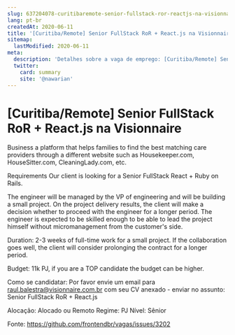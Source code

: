 ```yaml
---
slug: 637204078-curitibaremote-senior-fullstack-ror-reactjs-na-visionnaire
lang: pt-br
createdAt: 2020-06-11
title: '[Curitiba/Remote] Senior FullStack RoR + React.js na Visionnaire - Vaga de Emprego'
sitemap:
  lastModified: 2020-06-11
meta:
  description: 'Detalhes sobre a vaga de emprego: [Curitiba/Remote] Senior FullStack RoR + React.js na Visionnaire'
  twitter:
    card: summary
    site: '@nawarian'
---
```


# [Curitiba/Remote] Senior FullStack RoR + React.js na Visionnaire

Business
a platform that helps families to find the best matching care providers through a different website such as Housekeeper.com,  HouseSitter.com,  CleaningLady.com, etc.

Requirements
Our client is looking for a Senior FullStack React + Ruby on Rails. 

The engineer will be managed by the VP of engineering and will be building a small project. On the project delivery results, the client will make a decision whether to proceed with the engineer for a longer period. The engineer is expected to be skilled enough to be able to lead the project himself without micromanagement from the customer's side.

Duration: 2-3 weeks of full-time work for a small project. If the collaboration goes well, the client will consider prolonging the contract for a longer period.

Budget: 11k PJ, if you are a TOP candidate the budget can be higher. 

Como se candidatar:
Por favor envie um email para raul.balestra@visionnaire.com.br com seu CV anexado - enviar no assunto: Senior FullStack RoR + React.js

Alocação:
Alocado ou Remoto
Regime:
PJ
Nível:
Sênior




Fonte: https://github.com/frontendbr/vagas/issues/3202